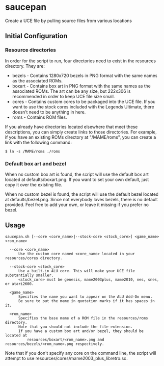 # saucepan
Create a UCE file by pulling source files from various locations

## Initial Configuration

### Resource directories

In order for the script to run, four directories need to exist in the resources directory.
They are:

* bezels - Contains 1280x720 bezels in PNG format with the same
  names as the associated ROMs.
* boxart - Contains box art in PNG format with the same names
  as the associated ROMs. The art can be any size, but 222x306 is recommended
  in order to keep UCE file size small.
* cores - Contains custom cores to be packaged into the UCE file. If you want
  to use the stock cores included with the Legends Ultimate, there doesn't need
  to be anything in here.
* roms - Contains ROM files.

If you already have directories located elsewhere that meet these descriptions,
you can simply create links to those directories.  For example, if you have an
existing ROMs directory at "/MAME/roms", you can create a link with the
following command:

```
$ ln -s /MAME/roms ./roms
```

### Default box art and bezel

When no custom box art is found, the script will use the default box art located at
defaults/boxart.png. If you want to set your own default, just copy it over the
existing file.

When no custom bezel is found, the script will use the default bezel located at
defaults/bezel.png. Since not everybody loves bezels, there is no default provided.
Feel free to add your own, or leave it missing if you prefer no bezel.

## Usage

```
saucepan.sh [--core <core_name>|--stock-core <stock_core>] <game_name> <rom_name>

  --core <core_name>
      Use the custom core named <core_name> located in your resources/cores directory.

  --stock-core <stock_core>
      Use a built-in ALU core. This will make your UCE file substantially smaller.
      <stock_core> must be genesis, mame2003plus, mame2010, nes, snes, or atari2600.

  <game_name>
      Specifies the name you want to appear on the ALU Add-On menu.
      Be sure to put the name in quotation marks if it has spaces in it.

  <rom_name>
      Specifies the base name of a ROM file in the resources/roms directory.
      Note that you should not include the file extension.
      If you have a custom box art and/or bezel, they should be located at
          resources/boxart/<rom_name>.png and resources/bezels/<rom_name>.png respectively.
```

Note that if you don't specify any core on the command line, the script will attempt to
use resources/cores/mame2003_plus_libretro.so.
